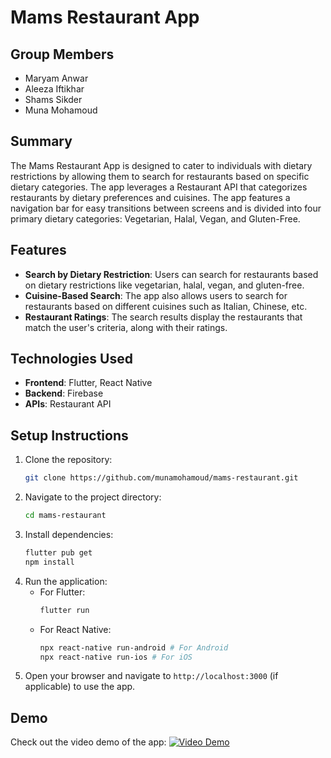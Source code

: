 # Mams Restaurant App

## Group Members
- Maryam Anwar
- Aleeza Iftikhar
- Shams Sikder
- Muna Mohamoud

## Summary
The Mams Restaurant App is designed to cater to individuals with dietary restrictions by allowing them to search for restaurants based on specific dietary categories. The app leverages a Restaurant API that categorizes restaurants by dietary preferences and cuisines. The app features a navigation bar for easy transitions between screens and is divided into four primary dietary categories: Vegetarian, Halal, Vegan, and Gluten-Free.

## Features
- **Search by Dietary Restriction**: Users can search for restaurants based on dietary restrictions like vegetarian, halal, vegan, and gluten-free.
- **Cuisine-Based Search**: The app also allows users to search for restaurants based on different cuisines such as Italian, Chinese, etc.
- **Restaurant Ratings**: The search results display the restaurants that match the user's criteria, along with their ratings.

## Technologies Used
- **Frontend**: Flutter, React Native
- **Backend**: Firebase
- **APIs**: Restaurant API

## Setup Instructions
1. Clone the repository:
   ```bash
   git clone https://github.com/munamohamoud/mams-restaurant.git
    ```
2. Navigate to the project directory:
    ```bash
    cd mams-restaurant
    ```
3. Install dependencies:
   ```bash
   flutter pub get
   npm install
   ```
4. Run the application:
   - For Flutter:
     ```bash
     flutter run
     ```
   - For React Native:
     ```bash
     npx react-native run-android # For Android
     npx react-native run-ios # For iOS
     ```
5. Open your browser and navigate to `http://localhost:3000` (if applicable) to use the app.

## Demo
Check out the video demo of the app:
[![Video Demo](https://img.youtube.com/vi/kqGKVOJspFQ/0.jpg)](https://youtu.be/kqGKVOJspFQ)
